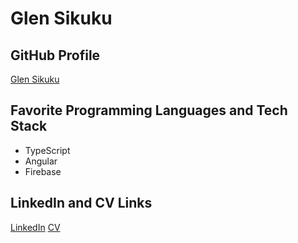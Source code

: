 # Glen Sikuku

## GitHub Profile
[Glen Sikuku](https://github.com/Glen-Sikuku)

## Favorite Programming Languages and Tech Stack
- TypeScript
- Angular
- Firebase

## LinkedIn and CV Links
[LinkedIn](https://www.linkedin.com/in/glen-sikuku)
[CV](https://example.com/glen-sikuku-cv)